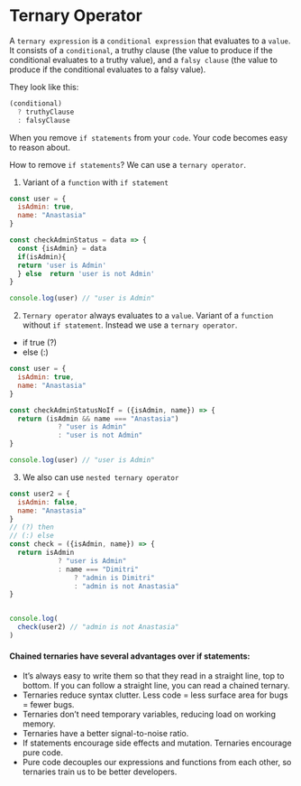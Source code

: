 # Ternary Operator

A `ternary expression` is a `conditional expression` that evaluates to a `value`. It consists of a `conditional`, a truthy clause (the value to produce if the conditional evaluates to a truthy value), and a `falsy clause` (the value to produce if the conditional evaluates to a falsy value).

They look like this:

```js
(conditional)
  ? truthyClause
  : falsyClause
```

When you remove `if statements` from your `code`. Your code becomes easy to reason about.

How to remove `if statements`? We can use  a `ternary operator`.

1. Variant of a `function` with `if statement`

```js
const user = {
  isAdmin: true,
  name: "Anastasia"
}

const checkAdminStatus = data => {
  const {isAdmin} = data
  if(isAdmin){
  return 'user is Admin'
  } else  return 'user is not Admin'
}

console.log(user) // "user is Admin"
```

2. `Ternary operator` always evaluates to a `value`. Variant of a `function` without `if statement`. Instead we use a `ternary operator`.

- if true (?)
- else (:)

```js
const user = {
  isAdmin: true,
  name: "Anastasia"
}

const checkAdminStatusNoIf = ({isAdmin, name}) => {
  return (isAdmin && name === "Anastasia")
  			? "user is Admin"
  			: "user is not Admin"
}

console.log(user) // "user is Admin"
```
3. We also can use `nested ternary operator`

```js
const user2 = {
  isAdmin: false,
  name: "Anastasia"
}
// (?) then 
// (:) else
const check = ({isAdmin, name}) => {
  return isAdmin
  			? "user is Admin"
  			: name === "Dimitri"
  				? "admin is Dimitri"
  				: "admin is not Anastasia"
}


console.log(
  check(user2) // "admin is not Anastasia"
)
```

#### Chained ternaries have several advantages over if statements:

- It’s always easy to write them so that they read in a straight line, top to bottom. If you can follow a straight line, you can read a chained ternary.
- Ternaries reduce syntax clutter. Less code = less surface area for bugs = fewer bugs.
- Ternaries don’t need temporary variables, reducing load on working memory.
- Ternaries have a better signal-to-noise ratio.
- If statements encourage side effects and mutation. Ternaries encourage pure code.
- Pure code decouples our expressions and functions from each other, so ternaries train us to be better developers.
